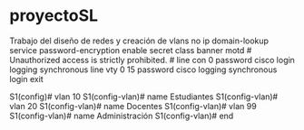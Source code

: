 # proyectoSL
Trabajo del diseño de redes y creación de vlans
no ip domain-lookup
service password-encryption
enable secret class
banner motd #
Unauthorized access is strictly prohibited. #
line con 0
password cisco
login
logging synchronous
line vty 0 15
password cisco
logging synchronous
login
exit

S1(config)# vlan 10
S1(config-vlan)# name Estudiantes
S1(config-vlan)# vlan 20
S1(config-vlan)# name Docentes
S1(config-vlan)# vlan 99
S1(config-vlan)# name Administración
S1(config-vlan)# end
